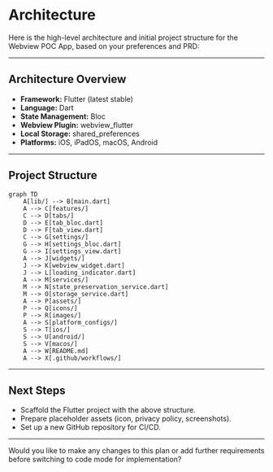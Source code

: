# Architecture

Here is the high-level architecture and initial project structure for the Webview POC App, based on your preferences and PRD:

---

## **Architecture Overview**

- **Framework:** Flutter (latest stable)
- **Language:** Dart
- **State Management:** Bloc
- **Webview Plugin:** webview_flutter
- **Local Storage:** shared_preferences
- **Platforms:** iOS, iPadOS, macOS, Android

---

## **Project Structure**

```mermaid
graph TD
    A[lib/] --> B[main.dart]
    A --> C[features/]
    C --> D[tabs/]
    D --> E[tab_bloc.dart]
    D --> F[tab_view.dart]
    C --> G[settings/]
    G --> H[settings_bloc.dart]
    G --> I[settings_view.dart]
    A --> J[widgets/]
    J --> K[webview_widget.dart]
    J --> L[loading_indicator.dart]
    A --> M[services/]
    M --> N[state_preservation_service.dart]
    M --> O[storage_service.dart]
    A --> P[assets/]
    P --> Q[icons/]
    P --> R[images/]
    A --> S[platform_configs/]
    S --> T[ios/]
    S --> U[android/]
    S --> V[macos/]
    A --> W[README.md]
    A --> X[.github/workflows/]
```

---

## **Next Steps**

- Scaffold the Flutter project with the above structure.
- Prepare placeholder assets (icon, privacy policy, screenshots).
- Set up a new GitHub repository for CI/CD.

---

Would you like to make any changes to this plan or add further requirements before switching to code mode for implementation?
